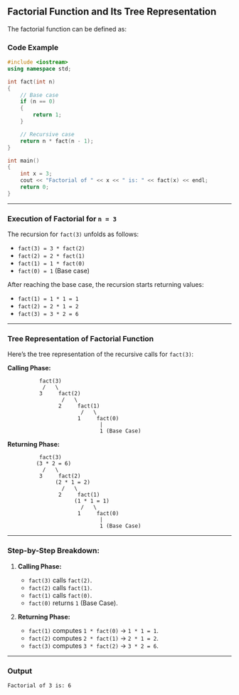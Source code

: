 ## Factorial Function and Its Tree Representation

The factorial function can be defined as:

### Code Example

```cpp
#include <iostream>
using namespace std;

int fact(int n)
{
    // Base case
    if (n == 0)
    {
        return 1;
    }

    // Recursive case
    return n * fact(n - 1);
}

int main()
{
    int x = 3;
    cout << "Factorial of " << x << " is: " << fact(x) << endl;
    return 0;
}
```

---

### Execution of Factorial for `n = 3`

The recursion for `fact(3)` unfolds as follows:
- `fact(3) = 3 * fact(2)`
- `fact(2) = 2 * fact(1)`
- `fact(1) = 1 * fact(0)`
- `fact(0) = 1` (Base case)

After reaching the base case, the recursion starts returning values:
- `fact(1) = 1 * 1 = 1`
- `fact(2) = 2 * 1 = 2`
- `fact(3) = 3 * 2 = 6`

---

### Tree Representation of Factorial Function

Here’s the tree representation of the recursive calls for `fact(3)`:

**Calling Phase:**

```
          fact(3)
           /   \
          3     fact(2)
                 /   \
                2     fact(1)
                       /   \
                      1     fact(0)
                             |
                             1 (Base Case)
```

**Returning Phase:**

```
          fact(3)
         (3 * 2 = 6)
           /   \
          3     fact(2)
               (2 * 1 = 2)
                 /   \
                2     fact(1)
                     (1 * 1 = 1)
                       /   \
                      1     fact(0)
                             |
                             1 (Base Case)
```

---

### Step-by-Step Breakdown:

1. **Calling Phase:**
   - `fact(3)` calls `fact(2)`.
   - `fact(2)` calls `fact(1)`.
   - `fact(1)` calls `fact(0)`.
   - `fact(0)` returns `1` (Base Case).

2. **Returning Phase:**
   - `fact(1)` computes `1 * fact(0)` → `1 * 1 = 1`.
   - `fact(2)` computes `2 * fact(1)` → `2 * 1 = 2`.
   - `fact(3)` computes `3 * fact(2)` → `3 * 2 = 6`.

---

### Output

```
Factorial of 3 is: 6
```
